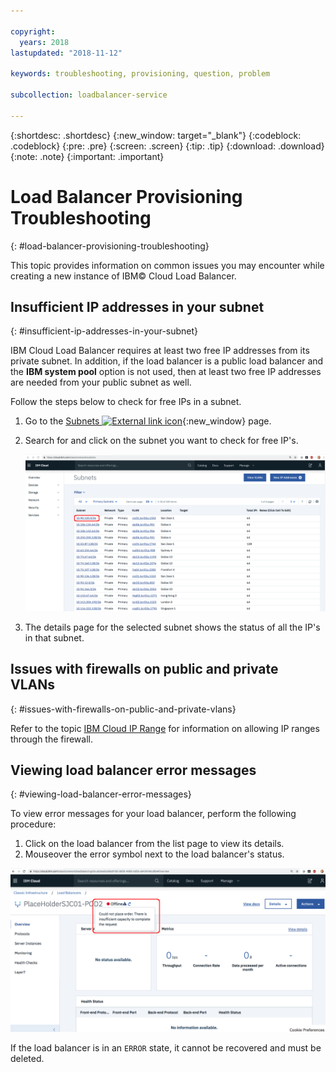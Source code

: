 ```yaml
---

copyright:
  years: 2018
lastupdated: "2018-11-12"

keywords: troubleshooting, provisioning, question, problem

subcollection: loadbalancer-service

---
```


{:shortdesc: .shortdesc}
{:new_window: target="_blank"}
{:codeblock: .codeblock}
{:pre: .pre}
{:screen: .screen}
{:tip: .tip}
{:download: .download}
{:note: .note}
{:important: .important}

# Load Balancer Provisioning Troubleshooting
{: #load-balancer-provisioning-troubleshooting}

This topic provides information on common issues you may encounter while creating a new instance of IBM© Cloud Load Balancer.

## Insufficient IP addresses in your subnet
{: #insufficient-ip-addresses-in-your-subnet}

IBM Cloud Load Balancer requires at least two free IP addresses from its private subnet. In addition, if the load balancer is a public load balancer and the **IBM system pool** option is not used, then at least two free IP addresses are needed from your public subnet as well.

Follow the steps below to check for free IPs in a subnet.

1. Go to the [Subnets ![External link icon](../../icons/launch-glyph.svg "External link icon")](https://cloud.ibm.com/classic/network/subnets){:new_window} page.

2. Search for and click on the subnet you want to check for free IP's.

	<img src="images/CLB_view_private_subnets_PUP.png" alt="drawing" style="width: 800px;"/>

3. The details page for the selected subnet shows the status of all the IP's in that subnet.

## Issues with firewalls on public and private VLANs
{: #issues-with-firewalls-on-public-and-private-vlans}

Refer to the topic [IBM Cloud IP Range](/docs/infrastructure/hardware-firewall-dedicated?topic=hardware-firewall-dedicated-ibm-cloud-ip-ranges#ibm-cloud-ip-ranges) for information on allowing IP ranges through the firewall.

## Viewing load balancer error messages
{: #viewing-load-balancer-error-messages}

To view error messages for your load balancer, perform the following procedure:

1. Click on the load balancer from the list page to view its details.
2. Mouseover the error symbol next to the load balancer's status.

<img src="images/CLB_view_error_PUP.png" alt="drawing" style="width: 800px;"/>

If the load balancer is in an `ERROR` state, it cannot be recovered and must be deleted.
